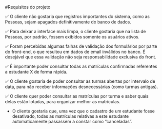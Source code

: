 #Requisitos do projeto

✅ O cliente não gostaria que registros importantes do sistema, como as Pessoas, sejam apagados definitivamente do banco de dados.

✅ Para deixar a interface mais limpa, o cliente gostaria que na lista de Pessoas, por padrão, fossem exibidos somente os usuários ativos.

✅ Foram percebidas algumas falhas de validação dos formulários por parte do front-end, o que resultou em dados de email inválidos no banco. É desejável que essa validação não seja responsabilidade exclusiva do front.

✅  É importante poder consultar todas as matrículas confirmadas referentes a estudante X de forma rápida.

✅ O cliente gostaria de poder consultar as turmas abertas por intervalo de data, para não receber informações desnecessárias (como turmas antigas).

✅  O cliente quer poder consultar as matrículas por turma e saber quais delas estão lotadas, para organizar melhor as matrículas.

- O cliente gostaria que, uma vez que o cadastro de um estudante fosse desativado, todas as matrículas relativas a este estudante automaticamente passassem a constar como “canceladas”.
